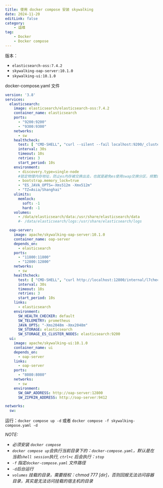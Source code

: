 ```yaml
---
title: 使用 docker compose 安装 skywalking
date: 2024-11-20
editLink: false
category:
    - 运维
tag: 
    - Docker
    - Docker compose
---
```


版本：

- `elasticsearch-oss:7.4.2`
- `skywalking-oap-server:10.1.0`
- `skywalking-ui:10.1.0`

docker-compose.yaml 文件

```yaml
version: '3.8'
services:
  elasticsearch:
    image: elasticsearch/elasticsearch-oss:7.4.2
    container_name: elasticsearch
    ports:
      - "9200:9200"
      - "9300:9300"
    networks:
      - sw
    healthcheck:
      test: [ "CMD-SHELL", "curl --silent --fail localhost:9200/_cluster/health || exit 1" ]
      interval: 30s
      timeout: 10s
      retries: 3
      start_period: 10s
    environment:
      - discovery.type=single-node
      #锁定物理内存地址，防止es内存被交换出去，也就是避免es使用swap交换分区，频繁的交换，会导致IOPS变高
      - bootstrap.memory_lock=true
      - "ES_JAVA_OPTS=-Xms512m -Xmx512m"
      - "TZ=Asia/Shanghai"
    ulimits:
      memlock:
        soft: -1
        hard: -1
    volumes: 
      - /data/elasticsearch/data:/usr/share/elasticsearch/data
      #- /data/elasticsearch/logs:/usr/share/elasticsearch/logs

  oap-server: 
    image: apache/skywalking-oap-server:10.1.0
    container_name: oap-server
    depends_on:
      - elasticsearch
    ports:
      - "11800:11800"
      - "12800:12800"
    networks:
      - sw
    healthcheck:
      test: [ "CMD-SHELL", "curl http://localhost:12800/internal/l7check" ]
      interval: 30s
      timeout: 10s
      retries: 3
      start_period: 10s
    links:
      - elasticsearch
    environment: 
      SW_HEALTH_CHECKER: default
      SW_TELEMETRY: prometheus
      JAVA_OPTS: "-Xms2048m -Xmx2048m"
      SW_STORAGE: elasticsearch
      SW_STORAGE_ES_CLUSTER_NODES: elasticsearch:9200
  ui:
    image: apache/skywalking-ui:10.1.0
    container_name: ui
    depends_on:
      - oap-server
    links: 
      - oap-server
    ports:
      - "8080:8080"
    networks:
      - sw
    environment:
      SW_OAP_ADDRESS: http://oap-server:12800
      SW_ZIPKIN_ADDRESS: http://oap-server:9412

networks:
  sw:
```


运行：`docker compose up -d` 或者 `docker compose -f skywalking-compose.yaml -d`

*NOTE:*

- *必须安装 `docker compose`*
- *`docker compose up`会执行当前目录下的：`docker-compose.yaml`，默认是在当前`shell session`执行, `ctrl+c` 后会执行：`stop`*
- *`-f` 指定`docker-compose.yaml` 文件路径*
- *`-d`后台运行*
- *`volumes` 挂载的目录，需要授权：chmod 777 [dir]，否则回报无法访问容器目录，其实是无法访问挂载的宿主机的目录*